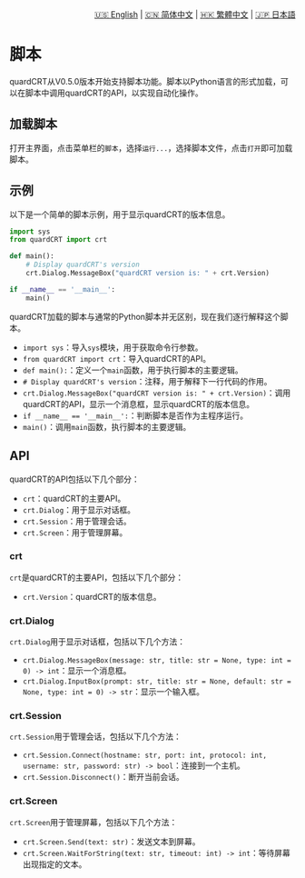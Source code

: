 <div style="text-align: right"><a href="../../en/latest/scripts.html">🇺🇸 English</a> | <a href="../../zh-cn/latest/scripts.html">🇨🇳 简体中文</a> | <a href="../../zh-tw/latest/scripts.html">🇭🇰 繁體中文</a> | <a href="../../ja/latest/scripts.html">🇯🇵 日本語</a></div>

# 脚本

quardCRT从V0.5.0版本开始支持脚本功能。脚本以Python语言的形式加载，可以在脚本中调用quardCRT的API，以实现自动化操作。

## 加载脚本

打开主界面，点击菜单栏的`脚本`，选择`运行...`，选择脚本文件，点击`打开`即可加载脚本。

## 示例

以下是一个简单的脚本示例，用于显示quardCRT的版本信息。

```python
import sys
from quardCRT import crt

def main():
    # Display quardCRT's version
    crt.Dialog.MessageBox("quardCRT version is: " + crt.Version)

if __name__ == '__main__':
    main()
```

quardCRT加载的脚本与通常的Python脚本并无区别，现在我们逐行解释这个脚本。

- `import sys`：导入`sys`模块，用于获取命令行参数。
- `from quardCRT import crt`：导入quardCRT的API。
- `def main():`：定义一个`main`函数，用于执行脚本的主要逻辑。
- `# Display quardCRT's version`：注释，用于解释下一行代码的作用。
- `crt.Dialog.MessageBox("quardCRT version is: " + crt.Version)`：调用quardCRT的API，显示一个消息框，显示quardCRT的版本信息。
- `if __name__ == '__main__':`：判断脚本是否作为主程序运行。
- `main()`：调用`main`函数，执行脚本的主要逻辑。

## API

quardCRT的API包括以下几个部分：

- `crt`：quardCRT的主要API。
- `crt.Dialog`：用于显示对话框。
- `crt.Session`：用于管理会话。
- `crt.Screen`：用于管理屏幕。

### crt

`crt`是quardCRT的主要API，包括以下几个部分：

- `crt.Version`：quardCRT的版本信息。

### crt.Dialog

`crt.Dialog`用于显示对话框，包括以下几个方法：

- `crt.Dialog.MessageBox(message: str, title: str = None, type: int = 0) -> int`：显示一个消息框。
- `crt.Dialog.InputBox(prompt: str, title: str = None, default: str = None, type: int = 0) -> str`：显示一个输入框。

### crt.Session

`crt.Session`用于管理会话，包括以下几个方法：

- `crt.Session.Connect(hostname: str, port: int, protocol: int, username: str, password: str) -> bool`：连接到一个主机。
- `crt.Session.Disconnect()`：断开当前会话。

### crt.Screen

`crt.Screen`用于管理屏幕，包括以下几个方法：

- `crt.Screen.Send(text: str)`：发送文本到屏幕。
- `crt.Screen.WaitForString(text: str, timeout: int) -> int`：等待屏幕出现指定的文本。
